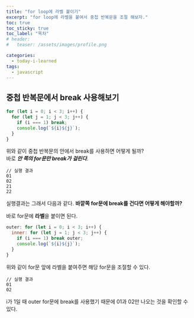 ```yaml
---
title: "for loop에 라벨 붙이기"
excerpt: "for loop에 라벨을 붙여서 중첩 반복문을 조절 해보자."
toc: true
toc_sticky: true
toc_label: "목차"
# header:
#   teaser: /assets/images/profile.png

categories:
  - today-i-learned
tags:
  - javascript
---
```


## 중첩 반복문에서 break 사용해보기

```js
for (let i = 0; i < 3; i++) {
  for (let j = 1; j < 3; j++) {
    if (i === 1) break;
    console.log(`${i}${j}`);
  }
}
```

위와 같이 중첩 반복문의 안에서 break를 사용하면 어떻게 될까?  
바로 **_안 쪽의 for문만 break가 걸린다_**.

```
// 실행 결과
01
02
21
22
```

실행결과는 그래서 다음과 같다.
**바깥쪽 for문에 break를 건다면 어떻게 해야할까?**

바로 for문에 **라벨**을 붙이면 된다.

```js
outer: for (let i = 0; i < 3; i++) {
  inner: for (let j = 1; j < 3; j++) {
    if (i === 1) break outer;
    console.log(`${i}${j}`);
  }
}
```

위와 같이 for문 앞에 라벨을 붙여주면 해당 for문을 조절할 수 있다.

```
// 실행 결과
01
02
```

i가 1일 때 outer for문에 break를 사용했기 때문에 01과 02만 나오는 것을 확인할 수 있다.
